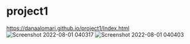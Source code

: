 # project1
https://danaalomari.github.io/project1/Index.html
![Screenshot 2022-08-01 040317](https://user-images.githubusercontent.com/108794573/182005425-687d76ec-fb37-41e3-90a4-044993708af4.png)
![Screenshot 2022-08-01 040403](https://user-images.githubusercontent.com/108794573/182005428-466f4bad-b776-4d80-bc6e-840e297d989b.png)
